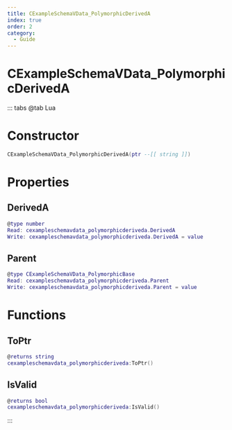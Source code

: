 ```yaml
---
title: CExampleSchemaVData_PolymorphicDerivedA
index: true
order: 2
category:
  - Guide
---
```


# CExampleSchemaVData_PolymorphicDerivedA

::: tabs
@tab Lua
# Constructor
```lua
CExampleSchemaVData_PolymorphicDerivedA(ptr --[[ string ]])
```
# Properties
## DerivedA 
```lua
@type number
Read: cexampleschemavdata_polymorphicderiveda.DerivedA
Write: cexampleschemavdata_polymorphicderiveda.DerivedA = value
```
## Parent 
```lua
@type CExampleSchemaVData_PolymorphicBase
Read: cexampleschemavdata_polymorphicderiveda.Parent
Write: cexampleschemavdata_polymorphicderiveda.Parent = value
```
# Functions
## ToPtr
```lua
@returns string
cexampleschemavdata_polymorphicderiveda:ToPtr()
```
## IsValid
```lua
@returns bool
cexampleschemavdata_polymorphicderiveda:IsValid()
```

:::